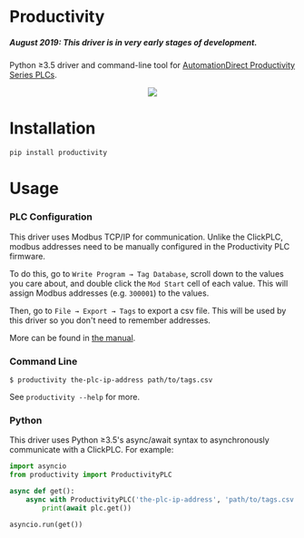 Productivity
============

##### August 2019: This driver is in very early stages of development.

Python ≥3.5 driver and command-line tool for [AutomationDirect Productivity Series PLCs](https://www.automationdirect.com/adc/overview/catalog/programmable_controllers/productivity_series_controllers).

<p align="center">
  <img src="https://www.automationdirect.com/images/overviews/p-series-cpus_400.jpg" />
</p>

Installation
============

```
pip install productivity
```

Usage
=====

### PLC Configuration

This driver uses Modbus TCP/IP for communication. Unlike the ClickPLC, modbus
addresses need to be manually configured in the Productivity PLC firmware.

To do this, go to `Write Program → Tag Database`, scroll down to the values you
care about, and double click the `Mod Start` cell of each value. This will assign
Modbus addresses (e.g. `300001`) to the values.

Then, go to `File → Export → Tags` to export a csv file. This will be used
by this driver so you don't need to remember addresses.

More can be found in [the manual](https://cdn.automationdirect.com/static/manuals/p2userm/p2userm.pdf).

### Command Line

```
$ productivity the-plc-ip-address path/to/tags.csv
```

See `productivity --help` for more.

### Python

This driver uses Python ≥3.5's async/await syntax to asynchronously communicate with
a ClickPLC. For example:

```python
import asyncio
from productivity import ProductivityPLC

async def get():
    async with ProductivityPLC('the-plc-ip-address', 'path/to/tags.csv') as plc:
        print(await plc.get())

asyncio.run(get())
```
